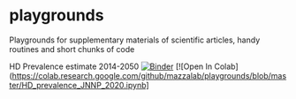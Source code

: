 # playgrounds
Playgrounds for supplementary materials of scientific articles, handy routines and short chunks of code

HD Prevalence estimate 2014-2050
[![Binder](https://mybinder.org/badge_logo.svg)](https://mybinder.org/v2/gh/mazzalab/playgrounds/master?filepath=HD_prevalence_JNNP_2020.ipynb) [![Open In Colab](https://colab.research.google.com/github/mazzalab/playgrounds/blob/master/HD_prevalence_JNNP_2020.ipynb]
